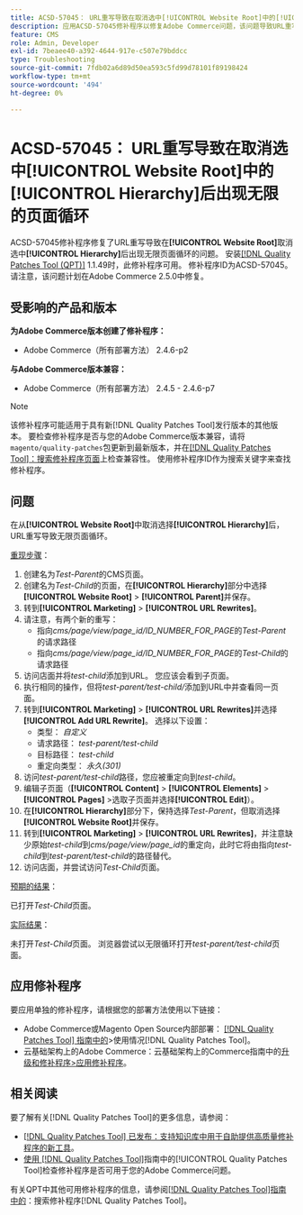 ```yaml
---
title: ACSD-57045： URL重写导致在取消选中[!UICONTROL Website Root]中的[!UICONTROL Hierarchy]后出现无限的页面循环
description: 应用ACSD-57045修补程序以修复Adobe Commerce问题，该问题导致URL重写在[!UICONTROL Website Root]中取消选中[!UICONTROL Hierarchy]后导致无限页面循环。
feature: CMS
role: Admin, Developer
exl-id: 7beaee40-a392-4644-917e-c507e79bddcc
type: Troubleshooting
source-git-commit: 7fdb02a6d89d50ea593c5fd99d78101f89198424
workflow-type: tm+mt
source-wordcount: '494'
ht-degree: 0%

---
```


# ACSD-57045： URL重写导致在取消选中[!UICONTROL Website Root]中的[!UICONTROL Hierarchy]后出现无限的页面循环

ACSD-57045修补程序修复了URL重写导致在&#x200B;**[!UICONTROL Website Root]**&#x200B;取消选中&#x200B;**[!UICONTROL Hierarchy]**&#x200B;后出现无限页面循环的问题。 安装[[!DNL Quality Patches Tool (QPT)]](https://experienceleague.adobe.com/zh-hans/docs/commerce-operations/tools/quality-patches-tool/quality-patches-tool-to-self-serve-quality-patches) 1.1.49时，此修补程序可用。 修补程序ID为ACSD-57045。 请注意，该问题计划在Adobe Commerce 2.5.0中修复。

## 受影响的产品和版本

**为Adobe Commerce版本创建了修补程序：**

* Adobe Commerce（所有部署方法） 2.4.6-p2

**与Adobe Commerce版本兼容：**

* Adobe Commerce（所有部署方法） 2.4.5 - 2.4.6-p7

>[!NOTE]
>
>该修补程序可能适用于具有新[!DNL Quality Patches Tool]发行版本的其他版本。 要检查修补程序是否与您的Adobe Commerce版本兼容，请将`magento/quality-patches`包更新到最新版本，并在[[!DNL Quality Patches Tool]：搜索修补程序页面](https://experienceleague.adobe.com/tools/commerce-quality-patches/index.html?lang=zh-Hans)上检查兼容性。 使用修补程序ID作为搜索关键字来查找修补程序。

## 问题

在从&#x200B;**[!UICONTROL Website Root]**&#x200B;中取消选择&#x200B;**[!UICONTROL Hierarchy]**&#x200B;后，URL重写导致无限页面循环。

<u>重现步骤</u>：

1. 创建名为&#x200B;*Test-Parent*&#x200B;的CMS页面。
1. 创建名为&#x200B;*Test-Child*&#x200B;的页面，在&#x200B;**[!UICONTROL Hierarchy]**&#x200B;部分中选择&#x200B;**[!UICONTROL Website Root]** > **[!UICONTROL Parent]**&#x200B;并保存。
1. 转到&#x200B;**[!UICONTROL Marketing]** > **[!UICONTROL URL Rewrites]**。
1. 请注意，有两个新的重写：
   * 指向&#x200B;*cms/page/view/page_id/ID_NUMBER_FOR_PAGE*&#x200B;的&#x200B;*Test-Parent*&#x200B;的请求路径
   * 指向&#x200B;*cms/page/view/page_id/ID_NUMBER_FOR_PAGE*&#x200B;的&#x200B;*Test-Child*&#x200B;的请求路径
1. 访问店面并将&#x200B;*test-child*&#x200B;添加到URL。 您应该会看到子页面。
1. 执行相同的操作，但将&#x200B;*test-parent/test-child/*&#x200B;添加到URL中并查看同一页面。
1. 转到&#x200B;**[!UICONTROL Marketing]** > **[!UICONTROL URL Rewrites]**&#x200B;并选择&#x200B;**[!UICONTROL Add URL Rewrite]**。 选择以下设置：
   * 类型： *自定义*
   * 请求路径： *test-parent/test-child*
   * 目标路径： *test-child*
   * 重定向类型： *永久(301)*
1. 访问&#x200B;*test-parent/test-child*&#x200B;路径，您应被重定向到&#x200B;*test-child*。
1. 编辑子页面（**[!UICONTROL Content]** > **[!UICONTROL Elements]** > **[!UICONTROL Pages]** >选取子页面并选择&#x200B;**[!UICONTROL Edit]**）。
1. 在&#x200B;**[!UICONTROL Hierarchy]**&#x200B;部分下，保持选择&#x200B;*Test-Parent*，但取消选择&#x200B;**[!UICONTROL Website Root]**&#x200B;并保存。
1. 转到&#x200B;**[!UICONTROL Marketing]** > **[!UICONTROL URL Rewrites]**，并注意缺少原始&#x200B;*test-child*&#x200B;到&#x200B;*cms/page/view/page_id*&#x200B;的重定向，此时它将由指向&#x200B;*test-child*&#x200B;到&#x200B;*test-parent/test-child*&#x200B;的路径替代。
1. 访问店面，并尝试访问&#x200B;*Test-Child*&#x200B;页面。

<u>预期的结果</u>：

已打开&#x200B;*Test-Child*&#x200B;页面。

<u>实际结果</u>：

未打开&#x200B;*Test-Child*&#x200B;页面。 浏览器尝试以无限循环打开&#x200B;*test-parent/test-child*&#x200B;页面。

## 应用修补程序

要应用单独的修补程序，请根据您的部署方法使用以下链接：

* Adobe Commerce或Magento Open Source内部部署： [[!DNL Quality Patches Tool] 指南中的](/help/tools/quality-patches-tool/usage.md)>使用情况[!DNL Quality Patches Tool]。
* 云基础架构上的Adobe Commerce：云基础架构上的Commerce指南中的[升级和修补程序>应用修补程序](https://experienceleague.adobe.com/docs/commerce-cloud-service/user-guide/develop/upgrade/apply-patches.html?lang=zh-Hans)。

## 相关阅读

要了解有关[!DNL Quality Patches Tool]的更多信息，请参阅：

* [[!DNL Quality Patches Tool] 已发布：支持知识库中用于自助提供高质量修补程序的新工具](https://experienceleague.adobe.com/zh-hans/docs/commerce-operations/tools/quality-patches-tool/quality-patches-tool-to-self-serve-quality-patches)。
* [使用 [!DNL Quality Patches Tool]](/help/tools/quality-patches-tool/patches-available-in-qpt/check-patch-for-magento-issue-with-magento-quality-patches.md)指南中的[!UICONTROL Quality Patches Tool]检查修补程序是否可用于您的Adobe Commerce问题。


有关QPT中其他可用修补程序的信息，请参阅[[!DNL Quality Patches Tool]指南中的](https://experienceleague.adobe.com/tools/commerce-quality-patches/index.html?lang=zh-Hans)：搜索修补程序[!DNL Quality Patches Tool]。

